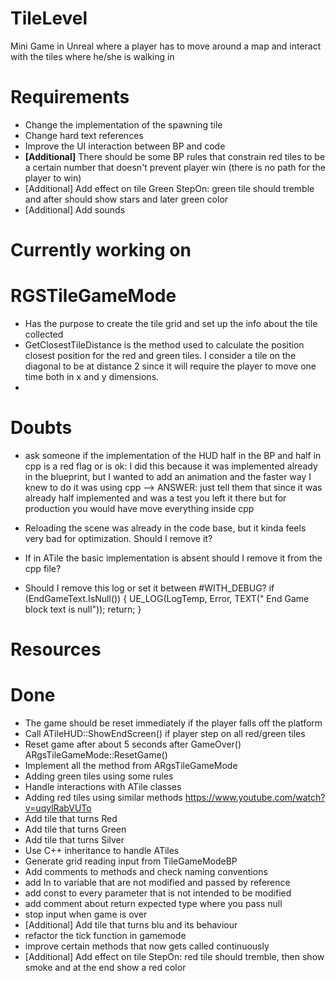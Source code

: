 # TileLevel

Mini Game in Unreal where a player has to move around a map and interact with the tiles where he/she is walking in

# Requirements

- Change the implementation of the spawning tile
- Change hard text references 
- Improve the UI interaction between BP and code 
- <b>[Additional]</b> There should be some BP rules that constrain red tiles to be a certain number that doesn't prevent player win (there is no path for the player to win)
- [Additional] Add effect on tile Green StepOn: green tile should tremble and after should show stars and later green color
- [Additional] Add sounds 

# Currently working on

# RGSTileGameMode

- Has the purpose to create the tile grid and set up the info about the tile collected 
- GetClosestTileDistance is the method used to calculate the position closest position for the red and green tiles.
I consider a tile on the diagonal to be at distance 2 since it will require the player to move one time both in x and y dimensions.
- 

# Doubts

- ask someone if the implementation of the HUD half in the BP and half in cpp is a red flag or is ok:
  I did this because it was implemented already in the blueprint, but I wanted to add an animation and the faster way I knew to do it
  was using cpp 
--> ANSWER: just tell them that since it was already half implemented and was a test you left it there but for production you would have move everything inside cpp

- Reloading the scene was already in the code base, but it kinda feels very bad for optimization. Should I remove it?

- If in ATile the basic implementation is absent should I remove it from the cpp file?

- Should I remove this log or set it between #WITH_DEBUG?
	if (EndGameText.IsNull())
	{
		UE_LOG(LogTemp, Error, TEXT(" End Game block text is null"));
		return;
	}

# Resources

# Done

- The game should be reset immediately if the player falls off the platform
- Call ATileHUD::ShowEndScreen() if player step on all red/green tiles
- Reset game after about 5 seconds after GameOver() ARgsTileGameMode::ResetGame()
- Implement all the method from ARgsTileGameMode
- Adding green tiles using some rules
- Handle interactions with ATile classes
- Adding red tiles using similar methods https://www.youtube.com/watch?v=uqylRabVUTo
- Add tile that turns Red
- Add tile that turns Green
- Add tile that turns Silver
- Use C++ inheritance to handle ATiles
- Generate grid reading input from TileGameModeBP
- Add comments to methods and check naming conventions
- add In to variable that are not modified and passed by reference
- add const to every parameter that is not intended to be modified
- add comment about return expected type where you pass null
- stop input when game is over
- [Additional] Add tile that turns blu and its behaviour
- refactor the tick function in gamemode
- improve certain methods that now gets called continuously
- [Additional] Add effect on tile StepOn: red tile should tremble, then show smoke and at the end show a red color
 